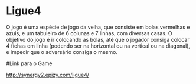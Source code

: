 # Ligue4

O jogo é uma espécie de jogo da velha, que consiste em bolas vermelhas e azuis, e um tabuleiro de 6 colunas e 7 linhas, com diversas casas. O objetivo do jogo é ir colocando as bolas, até que o jogador consiga colocar 4 fichas em linha (podendo ser na horizontal ou na vertical ou na diagonal), e impedir que o adversário consiga o mesmo.

#Link para o Game

http://synergy2.epizy.com/ligue4/